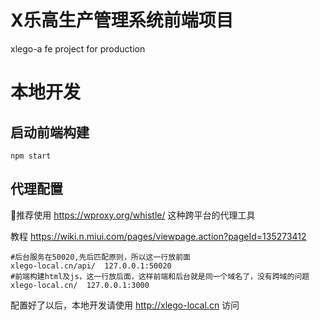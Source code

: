 # X乐高生产管理系统前端项目
xlego-a fe project for production

# 本地开发

## 启动前端构建

```
npm start
```

## 代理配置
推荐使用 https://wproxy.org/whistle/ 这种跨平台的代理工具

教程 https://wiki.n.miui.com/pages/viewpage.action?pageId=135273412

```
#后台服务在50020,先后匹配原则，所以这一行放前面
xlego-local.cn/api/  127.0.0.1:50020
#前端构建html及js，这一行放后面，这样前端和后台就是同一个域名了，没有跨域的问题
xlego-local.cn/  127.0.0.1:3000
```

配置好了以后，本地开发请使用 http://xlego-local.cn 访问
